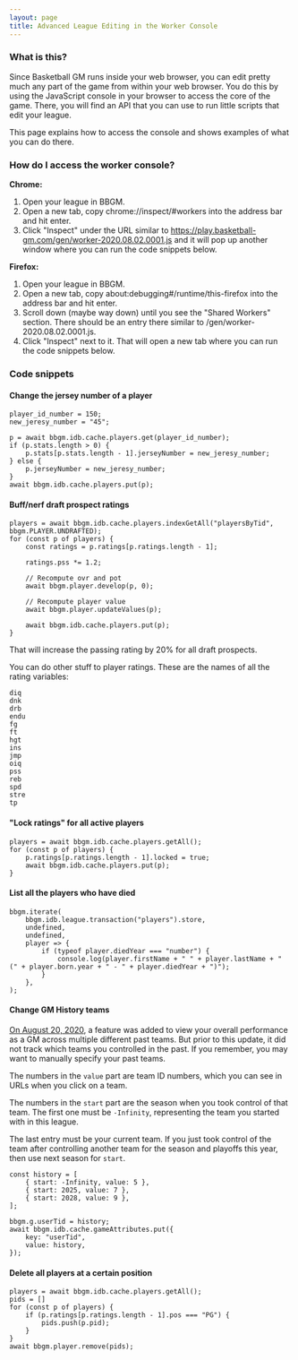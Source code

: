 ```yaml
---
layout: page
title: Advanced League Editing in the Worker Console
---
```


### What is this?

Since Basketball GM runs inside your web browser, you can edit pretty much any part of the game from within your web browser. You do this by using the JavaScript console in your browser to access the core of the game. There, you will find an API that you can use to run little scripts that edit your league.

This page explains how to access the console and shows examples of what you can do there.

### How do I access the worker console?

**Chrome:**

1. Open your league in BBGM.
2. Open a new tab, copy chrome://inspect/#workers into the address bar and hit enter.
3. Click "Inspect" under the URL similar to https://play.basketball-gm.com/gen/worker-2020.08.02.0001.js and it will pop up another window where you can run the code snippets below.

**Firefox:**

1. Open your league in BBGM.
2. Open a new tab, copy about:debugging#/runtime/this-firefox into the address bar and hit enter.
3. Scroll down (maybe way down) until you see the "Shared Workers" section. There should be an entry there similar to /gen/worker-2020.08.02.0001.js.
4. Click "Inspect" next to it. That will open a new tab where you can run the code snippets below.

### Code snippets

#### Change the jersey number of a player

```
player_id_number = 150;
new_jeresy_number = "45";

p = await bbgm.idb.cache.players.get(player_id_number);
if (p.stats.length > 0) {
    p.stats[p.stats.length - 1].jerseyNumber = new_jeresy_number;
} else {
    p.jerseyNumber = new_jeresy_number;
}
await bbgm.idb.cache.players.put(p);
```

#### Buff/nerf draft prospect ratings

```
players = await bbgm.idb.cache.players.indexGetAll("playersByTid", bbgm.PLAYER.UNDRAFTED);
for (const p of players) {
    const ratings = p.ratings[p.ratings.length - 1];

    ratings.pss *= 1.2;

    // Recompute ovr and pot
    await bbgm.player.develop(p, 0);

    // Recompute player value
    await bbgm.player.updateValues(p);

    await bbgm.idb.cache.players.put(p);
}
```

That will increase the passing rating by 20% for all draft prospects.

You can do other stuff to player ratings. These are the names of all the rating variables:

```
diq
dnk
drb
endu
fg
ft
hgt
ins
jmp
oiq
pss
reb
spd
stre
tp
```

#### "Lock ratings" for all active players

```
players = await bbgm.idb.cache.players.getAll();
for (const p of players) {
    p.ratings[p.ratings.length - 1].locked = true;
    await bbgm.idb.cache.players.put(p);
}
```

#### List all the players who have died

```
bbgm.iterate(
    bbgm.idb.league.transaction("players").store,
    undefined,
    undefined,
    player => {
        if (typeof player.diedYear === "number") {
            console.log(player.firstName + " " + player.lastName + " (" + player.born.year + " - " + player.diedYear + ")");
        }
    },
);
```

#### Change GM History teams

[On August 20, 2020](https://basketball-gm.com/blog/2020/08/gm-history/), a feature was added to view your overall performance as a GM across multiple different past teams. But prior to this update, it did not track which teams you controlled in the past. If you remember, you may want to manually specify your past teams.

The numbers in the `value` part are team ID numbers, which you can see in URLs when you click on a team.

The numbers in the `start` part are the season when you took control of that team. The first one must be `-Infinity`, representing the team you started with in this league.

The last entry must be your current team. If you just took control of the team after controlling another team for the season and playoffs this year, then use next season for `start`.

```
const history = [
    { start: -Infinity, value: 5 },
    { start: 2025, value: 7 },
    { start: 2028, value: 9 },
];

bbgm.g.userTid = history;
await bbgm.idb.cache.gameAttributes.put({
    key: "userTid",
    value: history,
});
```

#### Delete all players at a certain position

```
players = await bbgm.idb.cache.players.getAll();
pids = []
for (const p of players) {
    if (p.ratings[p.ratings.length - 1].pos === "PG") {
        pids.push(p.pid);
    }
}
await bbgm.player.remove(pids);
```
